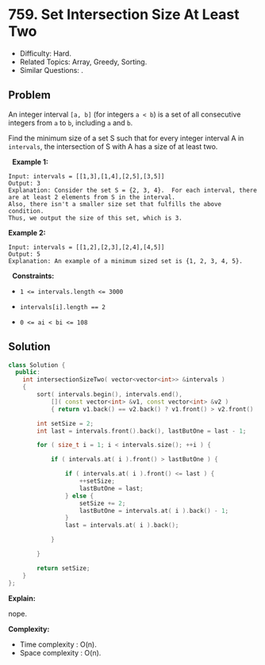 # 759. Set Intersection Size At Least Two

- Difficulty: Hard.
- Related Topics: Array, Greedy, Sorting.
- Similar Questions: .

## Problem

An integer interval ```[a, b]``` (for integers ```a < b```) is a set of all consecutive integers from ```a``` to ```b```, including ```a``` and ```b```.

Find the minimum size of a set S such that for every integer interval A in ```intervals```, the intersection of S with A has a size of at least two.

 
**Example 1:**

```
Input: intervals = [[1,3],[1,4],[2,5],[3,5]]
Output: 3
Explanation: Consider the set S = {2, 3, 4}.  For each interval, there are at least 2 elements from S in the interval.
Also, there isn't a smaller size set that fulfills the above condition.
Thus, we output the size of this set, which is 3.
```

**Example 2:**

```
Input: intervals = [[1,2],[2,3],[2,4],[4,5]]
Output: 5
Explanation: An example of a minimum sized set is {1, 2, 3, 4, 5}.
```

 
**Constraints:**


	
- ```1 <= intervals.length <= 3000```
	
- ```intervals[i].length == 2```
	
- ```0 <= ai < bi <= 108```



## Solution

```C++
class Solution {
  public:
    int intersectionSizeTwo( vector<vector<int>> &intervals )
    {
        sort( intervals.begin(), intervals.end(), 
            []( const vector<int> &v1, const vector<int> &v2 ) 
            { return v1.back() == v2.back() ? v1.front() > v2.front() : v1.back() < v2.back(); } );

        int setSize = 2;
        int last = intervals.front().back(), lastButOne = last - 1;

        for ( size_t i = 1; i < intervals.size(); ++i ) {

            if ( intervals.at( i ).front() > lastButOne ) {

                if ( intervals.at( i ).front() <= last ) {
                    ++setSize;
                    lastButOne = last;
                } else {
                    setSize += 2;
                    lastButOne = intervals.at( i ).back() - 1;
                }
                last = intervals.at( i ).back();

            }

        }

        return setSize;
    }
};
```

**Explain:**

nope.

**Complexity:**

* Time complexity : O(n).
* Space complexity : O(n).
